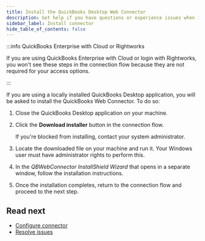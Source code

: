```yaml
---
title: Install the QuickBooks Desktop Web Connector
description: Get help if you have questions or experience issues when installing the QuickBooks Desktop Web Connector
sidebar_label: Install connector
hide_table_of_contents: false
---
```


:::info QuickBooks Enterprise with Cloud or Rightworks 

If you are using QuickBooks Enterprise with Cloud or login with Rightworks, you won't see these steps in the connection flow because they are not required for your access options. 

:::

If you are using a locally installed QuickBooks Desktop application, you will be asked to install the QuickBooks Web Connector. To do so: 

1. Close the QuickBooks Desktop application on your machine. 
2. Click the **Download installer** button in the connection flow. 

    If you're blocked from installing, contact your system administrator.
3. Locate the downloaded file on your machine and run it. Your Windows user must have administrator rights to perform this. 
4. In the _QBWebConnector InstallShield Wizard_ that opens in a separate window, follow the installation instructions. 
5. Once the installation completes, return to the connection flow and proceed to the next step.

## Read next

- [Configure connector](/smb-help-hub/integrations/qb-desktop/configure-connector)
- [Resolve issues](/smb-help-hub/integrations/qb-desktop/troubleshooting)